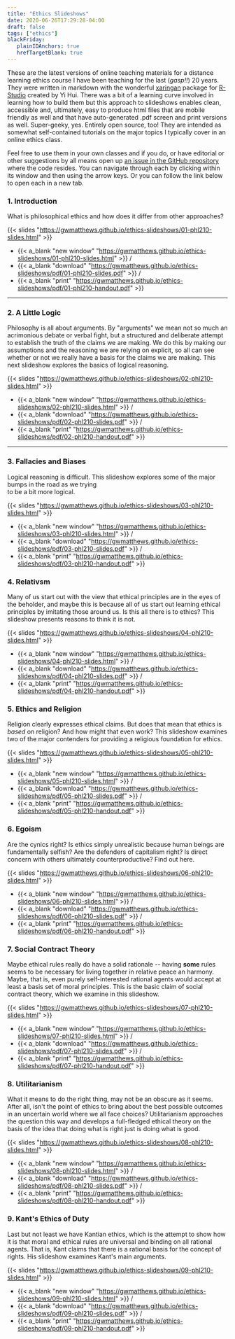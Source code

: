 ```yaml
---
title: "Ethics Slideshows"
date: 2020-06-26T17:29:28-04:00
draft: false
tags: ["ethics"]
blackFriday: 
   plainIDAnchors: true
   hrefTargetBlank: true
---
```


These are the latest versions of online teaching materials for a distance learning ethics course I have been teaching for the last (*gasp!!*) 20 years. <!--more--> They were written in markdown with the wonderful [xaringan](https://github.com/yihui/xaringan) package for [R-Studio](https://rstudio.com/) created by Yi Hui. There was a bit of a learning curve involved in learning how to build them but this approach to slideshows enables clean, accessible and, ultimately, easy to produce html files that are mobile friendly as well and that have auto-generated .pdf screen and print versions as well. Super-geeky, yes. Entirely open source, too! They are intended as somewhat self-contained tutorials on the major topics I typically cover in an online ethics class. 

Feel free to use them in your own classes and if you do, or have editorial or other suggestions by all means open up [an issue in the GitHub repository](https://github.com/gwmatthews/ethics-slideshows/issues) where the code resides. You can navigate through each by clicking within its window and then using the arrow keys. Or you can follow the link below to open each in a new tab.

### 1. Introduction

What is philosophical ethics and how does it differ from other approaches? 

{{< slides "https://gwmatthews.github.io/ethics-slideshows/01-phl210-slides.html"  >}}


- {{< a_blank  "new window" "https://gwmatthews.github.io/ethics-slideshows/01-phl210-slides.html"  >}} /
- {{< a_blank  "download" "https://gwmatthews.github.io/ethics-slideshows/pdf/01-phl210-slides.pdf"  >}} /
- {{< a_blank  "print" "https://gwmatthews.github.io/ethics-slideshows/pdf/01-phl210-handout.pdf"  >}}

***


### 2. A Little Logic

Philosophy is all about arguments. By "arguments" we mean not so much an acrimonious debate or verbal fight, but a structured and deliberate attempt to establish the truth of the claims we are making. We do this by making our assumptions and the reasoning we are relying on explicit, so all can see whether or not we really have a basis for the claims we are making. This next slideshow explores the basics of logical reasoning.


{{< slides "https://gwmatthews.github.io/ethics-slideshows/02-phl210-slides.html"  >}}


- {{< a_blank  "new window" "https://gwmatthews.github.io/ethics-slideshows/02-phl210-slides.html"  >}} /
- {{< a_blank  "download" "https://gwmatthews.github.io/ethics-slideshows/pdf/02-phl210-slides.pdf"  >}} /
- {{< a_blank  "print" "https://gwmatthews.github.io/ethics-slideshows/pdf/02-phl210-handout.pdf"  >}}


***


### 3. Fallacies and Biases

Logical reasoning is difficult. This slideshow explores some of the major bumps in the road as we trying  
to be a bit more logical.

{{< slides "https://gwmatthews.github.io/ethics-slideshows/03-phl210-slides.html"  >}}


- {{< a_blank  "new window" "https://gwmatthews.github.io/ethics-slideshows/03-phl210-slides.html"  >}} /
- {{< a_blank  "download" "https://gwmatthews.github.io/ethics-slideshows/pdf/03-phl210-slides.pdf"  >}} /
- {{< a_blank  "print" "https://gwmatthews.github.io/ethics-slideshows/pdf/03-phl210-handout.pdf"  >}}

### 4. Relativsm

Many of us start out with the view that ethical principles are in the eyes of the beholder, and maybe this is because all of us start out learning ethical principles by imitating those around us. Is this all there is to ethics? This slideshow presents reasons to think it is not.


{{< slides "https://gwmatthews.github.io/ethics-slideshows/04-phl210-slides.html"  >}}


- {{< a_blank  "new window" "https://gwmatthews.github.io/ethics-slideshows/04-phl210-slides.html"  >}} / 
- {{< a_blank  "download" "https://gwmatthews.github.io/ethics-slideshows/pdf/04-phl210-slides.pdf"  >}} / 
- {{< a_blank  "print" "https://gwmatthews.github.io/ethics-slideshows/pdf/04-phl210-handout.pdf"  >}}


### 5. Ethics and Religion

Religion clearly expresses ethical claims. But does that mean that ethics is *based* on religion? And how might that even work? This slideshow examines two of the major contenders for providing a religious foundation for ethics.

{{< slides "https://gwmatthews.github.io/ethics-slideshows/05-phl210-slides.html"  >}}


- {{< a_blank  "new window" "https://gwmatthews.github.io/ethics-slideshows/05-phl210-slides.html"  >}} / 
- {{< a_blank  "download" "https://gwmatthews.github.io/ethics-slideshows/pdf/05-phl210-slides.pdf"  >}} / 
- {{< a_blank  "print" "https://gwmatthews.github.io/ethics-slideshows/pdf/05-phl210-handout.pdf"  >}}

### 6. Egoism

Are the cynics right? Is ethics simply unrealistic because human beings are fundamentally selfish? Are the defenders of capitalism right? Is direct concern with others ultimately counterproductive? Find out here.

{{< slides "https://gwmatthews.github.io/ethics-slideshows/06-phl210-slides.html"  >}}


- {{< a_blank  "new window" "https://gwmatthews.github.io/ethics-slideshows/06-phl210-slides.html"  >}} / 
- {{< a_blank  "download" "https://gwmatthews.github.io/ethics-slideshows/pdf/06-phl210-slides.pdf"  >}} / 
- {{< a_blank  "print" "https://gwmatthews.github.io/ethics-slideshows/pdf/06-phl210-handout.pdf"  >}}

### 7. Social Contract Theory

Maybe ethical rules really do have a solid rationale -- having **some** rules seems to be necessary for living together in relative peace an harmony. Maybe, that is, even purely self-interested rational agents would accept at least a basis set of moral principles. This is the basic claim of social contract theory, which we examine in this slideshow.

{{< slides "https://gwmatthews.github.io/ethics-slideshows/07-phl210-slides.html"  >}}


- {{< a_blank  "new window" "https://gwmatthews.github.io/ethics-slideshows/07-phl210-slides.html"  >}} / 
- {{< a_blank  "download" "https://gwmatthews.github.io/ethics-slideshows/pdf/07-phl210-slides.pdf"  >}} / 
- {{< a_blank  "print" "https://gwmatthews.github.io/ethics-slideshows/pdf/07-phl210-handout.pdf"  >}}


### 8. Utilitarianism

What it means to do the right thing, may not be an obscure as it seems. After all, isn't the point of ethics to bring about the best possible outcomes in an uncertain world where we all face choices? Utilitarianism approaches the question this way and develops a full-fledged ethical theory on the basis of the idea that doing what is right just is doing what is good.

{{< slides "https://gwmatthews.github.io/ethics-slideshows/08-phl210-slides.html"  >}}


- {{< a_blank  "new window" "https://gwmatthews.github.io/ethics-slideshows/08-phl210-slides.html"  >}} / 
- {{< a_blank  "download" "https://gwmatthews.github.io/ethics-slideshows/pdf/08-phl210-slides.pdf"  >}} / 
- {{< a_blank  "print" "https://gwmatthews.github.io/ethics-slideshows/pdf/08-phl210-handout.pdf"  >}}

### 9. Kant's Ethics of Duty

Last but not least we have Kantian ethics, which is the attempt to show how it is that moral and ethical rules are universal and binding on all rational agents. That is, Kant claims that there is a rational basis for the concept of rights. His slideshow examines Kant's main arguments.

{{< slides "https://gwmatthews.github.io/ethics-slideshows/09-phl210-slides.html"  >}}


- {{< a_blank  "new window" "https://gwmatthews.github.io/ethics-slideshows/09-phl210-slides.html"  >}} / 
- {{< a_blank  "download" "https://gwmatthews.github.io/ethics-slideshows/pdf/09-phl210-slides.pdf"  >}} / 
- {{< a_blank  "print" "https://gwmatthews.github.io/ethics-slideshows/pdf/09-phl210-handout.pdf"  >}}

